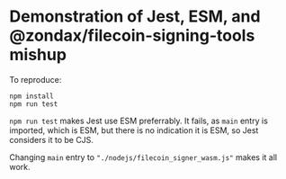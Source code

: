 # Demonstration of Jest, ESM, and @zondax/filecoin-signing-tools mishup

To reproduce:
```shell
npm install
npm run test
```

`npm run test` makes Jest use ESM preferrably. It fails, as `main` entry is imported, which is ESM,
but there is no indication it is ESM, so Jest considers it to be CJS.

Changing `main` entry to `"./nodejs/filecoin_signer_wasm.js"` makes it all work.
